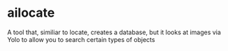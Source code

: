 # ailocate
A tool that, similiar to locate, creates a database, but it looks at images via Yolo to allow you to search certain types of objects
